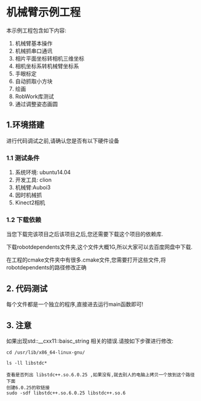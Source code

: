 # 机械臂示例工程

本示例工程包含如下内容:
1. 机械臂基本操作
2. 机械抓串口通讯
3. 相片平面坐标转相机三维坐标
4. 相机坐标系转机械臂坐标系
5. 手眼标定
6. 自动抓取小方块
7. 绘画
8. RobWork库测试
9. 通过调整姿态画圆


## 1.环境搭建
进行代码调试之前,请确认您是否有以下硬件设备
### 1.1 测试条件
1. 系统环境: ubuntu14.04
2. 开发工具: clion
3. 机械臂:Auboi3
4. 因时机械抓
5. Kinect2相机

### 1.2 下载依赖
当您下载完该项目之后该项目之后,您还需要下载这个项目的依赖库.

下载robotdependents文件夹,这个文件大概1G,所以大家可以去百度网盘中下载.

在工程的cmake文件夹中有很多.cmake文件,您需要打开这些文件,将robotdependents的路径修改正确


## 2. 代码测试
每个文件都是一个独立的程序,直接进去运行main函数即可!
## 3. 注意
如果出现std::__cxx11::baisc_string 相关的错误.请按如下步骤进行修改:
```
cd /usr/lib/x86_64-linux-gnu/

ls -ll libstdc*

查看是否列出 libstdc++.so.6.0.25 ,如果没有,就去别人的电脑上拷贝一个放到这个路径下面
创建6.0.25的软链接
sudo -sdf libstdc++.so.6.0.25 libstdc++.so.6 
```